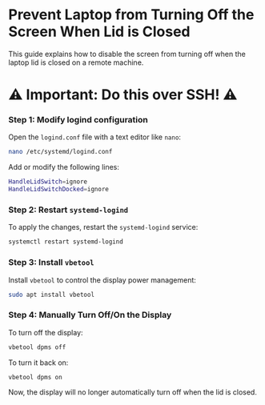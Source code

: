 # Prevent Laptop from Turning Off the Screen When Lid is Closed

This guide explains how to disable the screen from turning off when the laptop lid is closed on a remote machine.
# ⚠️ Important: Do this over SSH! ⚠️

### Step 1: Modify logind configuration

Open the `logind.conf` file with a text editor like `nano`:

```bash
nano /etc/systemd/logind.conf
```

Add or modify the following lines:

```bash
HandleLidSwitch=ignore
HandleLidSwitchDocked=ignore
```

### Step 2: Restart `systemd-logind`

To apply the changes, restart the `systemd-logind` service:

```bash
systemctl restart systemd-logind
```

### Step 3: Install `vbetool`

Install `vbetool` to control the display power management:

```bash
sudo apt install vbetool
```

### Step 4: Manually Turn Off/On the Display

To turn off the display:

```bash
vbetool dpms off
```

To turn it back on:

```bash
vbetool dpms on
```

Now, the display will no longer automatically turn off when the lid is closed.
